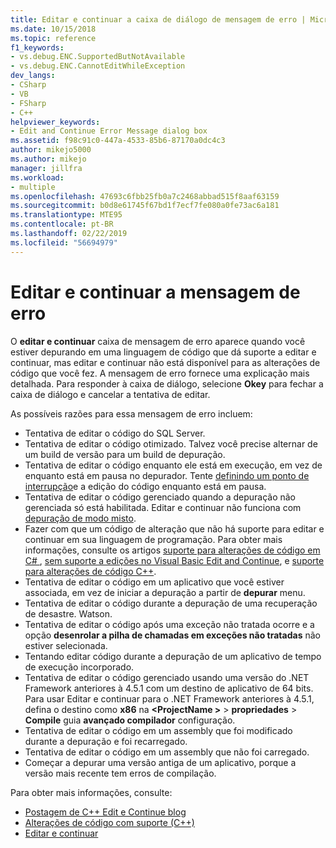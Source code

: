 ```yaml
---
title: Editar e continuar a caixa de diálogo de mensagem de erro | Microsoft Docs
ms.date: 10/15/2018
ms.topic: reference
f1_keywords:
- vs.debug.ENC.SupportedButNotAvailable
- vs.debug.ENC.CannotEditWhileException
dev_langs:
- CSharp
- VB
- FSharp
- C++
helpviewer_keywords:
- Edit and Continue Error Message dialog box
ms.assetid: f98c91c0-447a-4533-85b6-87170a0dc4c3
author: mikejo5000
ms.author: mikejo
manager: jillfra
ms.workload:
- multiple
ms.openlocfilehash: 47693c6fbb25fb0a7c2468abbad515f8aaf63159
ms.sourcegitcommit: b0d8e61745f67bd1f7ecf7fe080a0fe73ac6a181
ms.translationtype: MTE95
ms.contentlocale: pt-BR
ms.lasthandoff: 02/22/2019
ms.locfileid: "56694979"
---
```

# <a name="edit-and-continue-error-message"></a>Editar e continuar a mensagem de erro

O **editar e continuar** caixa de mensagem de erro aparece quando você estiver depurando em uma linguagem de código que dá suporte a editar e continuar, mas editar e continuar não está disponível para as alterações de código que você fez. A mensagem de erro fornece uma explicação mais detalhada. Para responder à caixa de diálogo, selecione **Okey** para fechar a caixa de diálogo e cancelar a tentativa de editar.

As possíveis razões para essa mensagem de erro incluem:

-   Tentativa de editar o código do SQL Server.
-   Tentativa de editar o código otimizado. Talvez você precise alternar de um build de versão para um build de depuração.
-   Tentativa de editar o código enquanto ele está em execução, em vez de enquanto está em pausa no depurador. Tente [definindo um ponto de interrupção](../debugger/using-breakpoints.md)e a edição do código enquanto está em pausa.
-   Tentativa de editar o código gerenciado quando a depuração não gerenciada só está habilitada. Editar e continuar não funciona com [depuração de modo misto](../debugger/how-to-debug-in-mixed-mode.md).
-   Fazer com que um código de alteração que não há suporte para editar e continuar em sua linguagem de programação. Para obter mais informações, consulte os artigos [suporte para alterações de código em C# ](supported-code-changes-csharp.md), [sem suporte a edições no Visual Basic Edit and Continue](/visualstudio/debugger/supported-code-changes-csharp), e [suporte para alterações de código C++](supported-code-changes-cpp.md).
-   Tentativa de editar o código em um aplicativo que você estiver associada, em vez de iniciar a depuração a partir de **depurar** menu.
-   Tentativa de editar o código durante a depuração de uma recuperação de desastre. Watson.
-   Tentativa de editar o código após uma exceção não tratada ocorre e a opção **desenrolar a pilha de chamadas em exceções não tratadas** não estiver selecionada.
-   Tentando editar código durante a depuração de um aplicativo de tempo de execução incorporado.
-   Tentativa de editar o código gerenciado usando uma versão do .NET Framework anteriores à 4.5.1 com um destino de aplicativo de 64 bits. Para usar Editar e continuar para o .NET Framework anteriores à 4.5.1, defina o destino como **x86** na  **\<ProjectName >** > **propriedades**  >  **Compile** guia **avançado compilador** configuração.
-   Tentativa de editar o código em um assembly que foi modificado durante a depuração e foi recarregado.
-   Tentativa de editar o código em um assembly que não foi carregado.
-   Começar a depurar uma versão antiga de um aplicativo, porque a versão mais recente tem erros de compilação.

Para obter mais informações, consulte:
- [Postagem de C++ Edit e Continue blog](https://blogs.msdn.microsoft.com/vcblog/2016/07/01/c-edit-and-continue-in-visual-studio-2015-update-3/)
- [Alterações de código com suporte (C++)](../debugger/supported-code-changes-cpp.md)
- [Editar e continuar](../debugger/edit-and-continue.md)